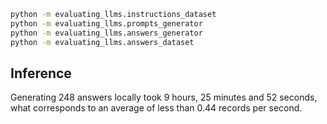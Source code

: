 ```bash
python -m evaluating_llms.instructions_dataset
python -m evaluating_llms.prompts_generator
python -m evaluating_llms.answers_generator
python -m evaluating_llms.answers_dataset
```

## Inference

Generating 248 answers locally took 9 hours, 25 minutes and 52 seconds, what corresponds to an average of less than 0.44 records per second.